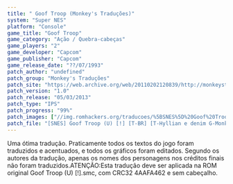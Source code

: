 ```yaml
---
title: " Goof Troop (Monkey's Traduções)"
system: "Super NES"
platform: "Console"
game_title: "Goof Troop"
game_category: "Ação / Quebra-cabeças"
game_players: "2"
game_developer: "Capcom"
game_publisher: "Capcom"
game_release_date: "??/07/1993"
patch_author: "undefined"
patch_group: "Monkey's Traduções"
patch_site: "https://web.archive.org/web/20110202120839/http://monkeystraducoes.com/ (fora do ar)"
patch_version: "1.0"
patch_release: "05/03/2013"
patch_type: "IPS"
patch_progress: "99%"
patch_images: ["//img.romhackers.org/traducoes/%5BSNES%5D%20Goof%20Troop%20-%20Monkey's%20Tradu%C3%A7%C3%B5es%20-%201.png","//img.romhackers.org/traducoes/%5BSNES%5D%20Goof%20Troop%20-%20Monkey's%20Tradu%C3%A7%C3%B5es%20-%202.png","//img.romhackers.org/traducoes/%5BSNES%5D%20Goof%20Troop%20-%20Monkey's%20Tradu%C3%A7%C3%B5es%20-%203.png"]
patch_file: "[SNES] Goof Troop (U) [!] [T-BR] [T-Hyllian e denim G-Monkey's Traduções] [V-1.0 P-99% A-2013].zip"
---
```

Uma ótima tradução. Praticamente todos os textos do jogo foram traduzidos e acentuados, e todos os gráficos foram editados. Segundo os autores da tradução, apenas os nomes dos personagens nos créditos finais não foram traduzidos.ATENÇÃO:Esta tradução deve ser aplicada na ROM original Goof Troop (U) [!].smc, com CRC32 4AAFA462 e sem cabeçalho.